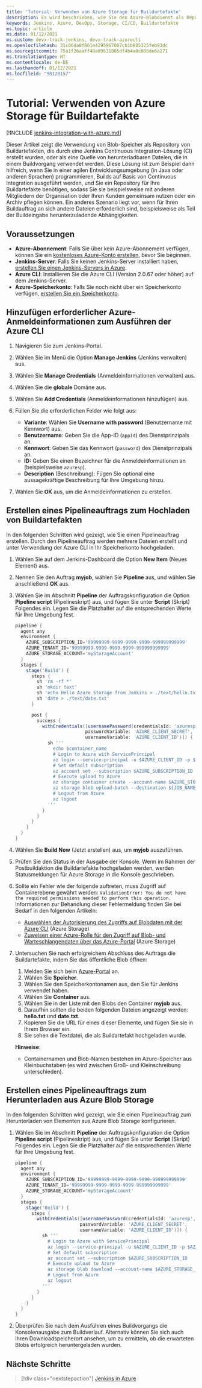 ```yaml
---
title: 'Tutorial: Verwenden von Azure Storage für Buildartefakte'
description: Es wird beschrieben, wie Sie den Azure-Blobdienst als Repository für Buildartefakte verwenden, die mit einer Continuous Integration-Lösung von Jenkins erstellt wurden.
keywords: Jenkins, Azure, DevOps, Storage, CI/CD, Buildartefakte
ms.topic: article
ms.date: 01/12/2021
ms.custom: devx-track-jenkins, devx-track-azurecli
ms.openlocfilehash: 31c86da8f861e4295967007cb1b885325feb93dc
ms.sourcegitcommit: 75a1f26aaff48a89631805df4b4a0c006de6a271
ms.translationtype: HT
ms.contentlocale: de-DE
ms.lasthandoff: 01/12/2021
ms.locfileid: "98128157"
---
```

# <a name="tutorial-use-azure-storage-for-build-artifacts"></a>Tutorial: Verwenden von Azure Storage für Buildartefakte

[!INCLUDE [jenkins-integration-with-azure.md](includes/jenkins-integration-with-azure.md)]

Dieser Artikel zeigt die Verwendung von Blob-Speicher als Repository von Buildartefakten, die durch eine Jenkins Continuous Integration-Lösung (CI) erstellt wurden, oder als eine Quelle von herunterladbaren Dateien, die in einem Buildvorgang verwendet werden. Diese Lösung ist zum Beispiel dann hilfreich, wenn Sie in einer agilen Entwicklungsumgebung (in Java oder anderen Sprachen) programmieren, Builds auf Basis von Continuous Integration ausgeführt werden, und Sie ein Repository für Ihre Buildartefakte benötigen, sodass Sie sie beispielsweise mit anderen Mitgliedern der Organisation oder Ihren Kunden gemeinsam nutzen oder ein Archiv pflegen können. Ein anderes Szenario liegt vor, wenn für Ihren Buildauftrag an sich andere Dateien erforderlich sind, beispielsweise als Teil der Buildeingabe herunterzuladende Abhängigkeiten.

## <a name="prerequisites"></a>Voraussetzungen

- **Azure-Abonnement**: Falls Sie über kein Azure-Abonnement verfügen, können Sie ein [kostenloses Azure-Konto erstellen](https://azure.microsoft.com/free/?ref=microsoft.com&utm_source=microsoft.com&utm_medium=docs&utm_campaign=visualstudio), bevor Sie beginnen.
- **Jenkins-Server**: Falls Sie keinen Jenkins-Server installiert haben, [erstellen Sie einen Jenkins-Servers in Azure](./configure-on-linux-vm.md).
- **Azure CLI**: Installieren Sie die Azure CLI (Version 2.0.67 oder höher) auf dem Jenkins-Server.
- **Azure-Speicherkonto**: Falls Sie noch nicht über ein Speicherkonto verfügen, [erstellen Sie ein Speicherkonto](/azure/storage/common/storage-account-create).

## <a name="add-azure-credential-needed-to-execute-azure-cli"></a>Hinzufügen erforderlicher Azure-Anmeldeinformationen zum Ausführen der Azure CLI

1. Navigieren Sie zum Jenkins-Portal.

1. Wählen Sie im Menü die Option **Manage Jenkins** (Jenkins verwalten) aus.

1. Wählen Sie **Manage Credentials** (Anmeldeinformationen verwalten) aus.

1. Wählen Sie die **globale** Domäne aus.

1. Wählen Sie **Add Credentials** (Anmeldeinformationen hinzufügen) aus.

1. Füllen Sie die erforderlichen Felder wie folgt aus:

    - **Variante**: Wählen Sie **Username with password** (Benutzername mit Kennwort) aus.
    - **Benutzername**: Geben Sie die App-ID (`appId`) des Dienstprinzipals an.
    - **Kennwort**: Geben Sie das Kennwort (`password`) des Dienstprinzipals an.
    - **ID:** Geben Sie einen Bezeichner für die Anmeldeinformationen an (beispielsweise `azuresp`).
    - **Description** (Beschreibung): Fügen Sie optional eine aussagekräftige Beschreibung für Ihre Umgebung hinzu.

1. Wählen Sie **OK** aus, um die Anmeldeinformationen zu erstellen.

## <a name="create-a-pipeline-job-to-upload-build-artifacts"></a>Erstellen eines Pipelineauftrags zum Hochladen von Buildartefakten

In den folgenden Schritten wird gezeigt, wie Sie einen Pipelineauftrag erstellen. Durch den Pipelineauftrag werden mehrere Dateien erstellt und unter Verwendung der Azure CLI in Ihr Speicherkonto hochgeladen.

1. Wählen Sie auf dem Jenkins-Dashboard die Option **New Item** (Neues Element) aus.

1. Nennen Sie den Auftrag **myjob**, wählen Sie **Pipeline** aus, und wählen Sie anschließend **OK** aus.

1. Wählen Sie im Abschnitt **Pipeline** der Auftragskonfiguration die Option **Pipeline script** (Pipelineskript) aus, und fügen Sie unter **Script** (Skript) Folgendes ein. Legen Sie die Platzhalter auf die entsprechenden Werte für Ihre Umgebung fest.

    ```groovy
    pipeline {
      agent any
      environment {
        AZURE_SUBSCRIPTION_ID='99999999-9999-9999-9999-999999999999'
        AZURE_TENANT_ID='99999999-9999-9999-9999-999999999999'
        AZURE_STORAGE_ACCOUNT='myStorageAccount'
      }
      stages {
        stage('Build') {
          steps {
            sh 'rm -rf *'
            sh 'mkdir text'
            sh 'echo Hello Azure Storage from Jenkins > ./text/hello.txt'
            sh 'date > ./text/date.txt'
          }
    
          post {
            success {
              withCredentials([usernamePassword(credentialsId: 'azuresp', 
                              passwordVariable: 'AZURE_CLIENT_SECRET', 
                              usernameVariable: 'AZURE_CLIENT_ID')]) {
                sh '''
                  echo $container_name
                  # Login to Azure with ServicePrincipal
                  az login --service-principal -u $AZURE_CLIENT_ID -p $AZURE_CLIENT_SECRET -t $AZURE_TENANT_ID
                  # Set default subscription
                  az account set --subscription $AZURE_SUBSCRIPTION_ID
                  # Execute upload to Azure
                  az storage container create --account-name $AZURE_STORAGE_ACCOUNT --name $JOB_NAME --auth-mode login
                  az storage blob upload-batch --destination ${JOB_NAME} --source ./text --auth-mode login
                  # Logout from Azure
                  az logout
                '''
              }
            }
          }
        }
      }
    }
    ```
    
1. Wählen Sie **Build Now** (Jetzt erstellen) aus, um **myjob** auszuführen.

1. Prüfen Sie den Status in der Ausgabe der Konsole. Wenn im Rahmen der Postbuildaktion die Buildartefakte hochgeladen werden, werden Statusmeldungen für Azure Storage in die Konsole geschrieben.

1. Sollte ein Fehler wie der folgende auftreten, muss Zugriff auf Containerebene gewährt werden: `ValidationError: You do not have the required permissions needed to perform this operation.` Informationen zur Behandlung dieser Fehlermeldung finden Sie bei Bedarf in den folgenden Artikeln:

    - [Auswählen der Autorisierung des Zugriffs auf Blobdaten mit der Azure CLI](/azure/storage/blobs/authorize-data-operations-cli) (Azure Storage)
    - [Zuweisen einer Azure-Rolle für den Zugriff auf Blob- und Warteschlangendaten über das Azure-Portal](/azure/storage/common/storage-auth-aad-rbac-portal) (Azure Storage)

1. Untersuchen Sie nach erfolgreichem Abschluss des Auftrags die Buildartefakte, indem Sie das öffentliche Blob öffnen:

    1. Melden Sie sich beim [Azure-Portal](https://portal.azure.com) an.
    1. Wählen Sie **Speicher**.
    1. Wählen Sie den Speicherkontonamen aus, den Sie für Jenkins verwendet haben.
    1. Wählen Sie **Container** aus.
    1. Wählen Sie in der Liste mit den Blobs den Container **myjob** aus.
    1. Daraufhin sollten die beiden folgenden Dateien angezeigt werden: **hello.txt** und **date.txt**.
    1. Kopieren Sie die URL für eines dieser Elemente, und fügen Sie sie in Ihrem Browser ein. 
    1. Sie sehen die Textdatei, die als Buildartefakt hochgeladen wurde.
    
    **Hinweise**:

    - Containernamen und Blob-Namen bestehen im Azure-Speicher aus Kleinbuchstaben (es wird zwischen Groß- und Kleinschreibung unterschieden).

## <a name="create-a-pipeline-job-to-download-from-azure-blob-storage"></a>Erstellen eines Pipelineauftrags zum Herunterladen aus Azure Blob Storage

In den folgenden Schritten wird gezeigt, wie Sie einen Pipelineauftrag zum Herunterladen von Elementen aus Azure Blob Storage konfigurieren.

1. Wählen Sie im Abschnitt **Pipeline** der Auftragskonfiguration die Option **Pipeline script** (Pipelineskript) aus, und fügen Sie unter **Script** (Skript) Folgendes ein. Legen Sie die Platzhalter auf die entsprechenden Werte für Ihre Umgebung fest.

    ```groovy
    pipeline {
      agent any
      environment {
        AZURE_SUBSCRIPTION_ID='99999999-9999-9999-9999-999999999999'
        AZURE_TENANT_ID='99999999-9999-9999-9999-999999999999'
        AZURE_STORAGE_ACCOUNT='myStorageAccount'
      }
      stages {
        stage('Build') {
          steps {
            withCredentials([usernamePassword(credentialsId: 'azuresp', 
                            passwordVariable: 'AZURE_CLIENT_SECRET', 
                            usernameVariable: 'AZURE_CLIENT_ID')]) {
              sh '''
                # Login to Azure with ServicePrincipal
                az login --service-principal -u $AZURE_CLIENT_ID -p $AZURE_CLIENT_SECRET -t $AZURE_TENANT_ID
                # Set default subscription
                az account set --subscription $AZURE_SUBSCRIPTION_ID
                # Execute upload to Azure
                az storage blob download --account-name $AZURE_STORAGE_ACCOUNT --container-name myjob --name hello.txt --file ${WORKSPACE}/hello.txt --auth-mode login
                # Logout from Azure
                az logout
              '''   
            }
          }
        }
      }
    }
    ```
    
1. Überprüfen Sie nach dem Ausführen eines Buildvorgangs die Konsolenausgabe zum Buildverlauf. Alternativ können Sie sich auch Ihren Downloadspeicherort ansehen, um zu ermitteln, ob die erwarteten Blobs erfolgreich heruntergeladen wurden.  

## <a name="next-steps"></a>Nächste Schritte

> [!div class="nextstepaction"]
> [Jenkins in Azure](/azure/Jenkins/)